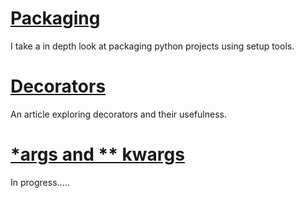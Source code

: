 # [Packaging](packaging/)

I take a in depth look at packaging python projects using setup tools.

# [Decorators](decorators/)

An article exploring decorators and their usefulness.

# [*args and ** kwargs]()

In progress.....